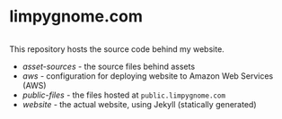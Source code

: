 # limpygnome.com

<a href="LICENSE">
    <img src="https://img.shields.io/badge/license-MIT-blue.svg" alt="" />
</a>

This repository hosts the source code behind my website.

- *asset-sources* - the source files behind assets
- *aws* - configuration for deploying website to Amazon Web Services (AWS)
- *public-files* - the files hosted at `public.limpygnome.com`
- *website* - the actual website, using Jekyll (statically generated)

